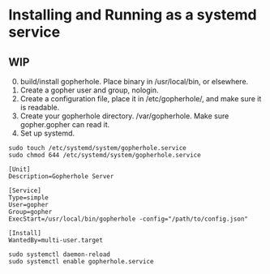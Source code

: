 # Installing and Running as a systemd service

## WIP

0. build/install gopherhole.  Place binary in /usr/local/bin, or elsewhere.
1. Create a gopher user and group, nologin.
2. Create a configuration file, place it in /etc/gopherhole/, and make sure it is readable.
3. Create your gopherhole directory.  /var/gopherhole.  Make sure gopher.gopher can read it.
4. Set up systemd.

```
sudo touch /etc/systemd/system/gopherhole.service
sudo chmod 644 /etc/systemd/system/gopherhole.service
```

```
[Unit]
Description=Gopherhole Server

[Service]
Type=simple
User=gopher
Group=gopher
ExecStart=/usr/local/bin/gopherhole -config="/path/to/config.json"

[Install]
WantedBy=multi-user.target 
```

```
sudo systemctl daemon-reload
sudo systemctl enable gopherhole.service
```
